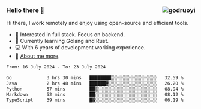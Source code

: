### Hello there 👋 <img align="right" src="https://github-readme-stats.vercel.app/api?username=godruoyi&show_icons=true" alt="godruoyi" />

Hi there, I work remotely and enjoy using open-source and efficient tools.

- 🔭 Interested in full stack. Focus on backend.
- 🌱 Currently learning Golang and Rust.
- 💻 With 6 years of development working experience.
- 👒 [About me more](https://godruoyi.com/posts/about-godruoyi).



<!--START_SECTION:waka-->

```txt
From: 16 July 2024 - To: 23 July 2024

Go             3 hrs 30 mins   ████████░░░░░░░░░░░░░░░░░   32.59 %
Java           2 hrs 48 mins   ██████▓░░░░░░░░░░░░░░░░░░   26.20 %
Python         57 mins         ██▒░░░░░░░░░░░░░░░░░░░░░░   08.94 %
Markdown       52 mins         ██░░░░░░░░░░░░░░░░░░░░░░░   08.12 %
TypeScript     39 mins         █▓░░░░░░░░░░░░░░░░░░░░░░░   06.19 %
```

<!--END_SECTION:waka-->
